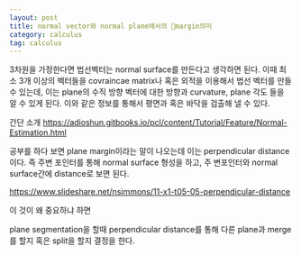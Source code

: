 ```yaml
---
layout: post
title: normal vector와 normal plane에서의 margin의미
category: calculus
tag: calculus
---
```


3차원을 가정한다면 법선벡터는 normal surface를 만든다고 생각하면 된다. 이때 최소 3개 이상의 벡터들을 covraincae matrix나 혹은 외적을 이용해서 법선 벡터를 만들 수 있는데, 이는 plane의 수직 방향 벡터에 대한 방향과 curvature, plane 각도 들을 알 수 있게 된다. 이와 같은 정보를 통해서 평면과 혹은 바닥을 검출해 낼 수 있다.

간단 소개
https://adioshun.gitbooks.io/pcl/content/Tutorial/Feature/Normal-Estimation.html

공부를 하다 보면 plane margin이라는 말이 나오는데 이는 perpendicular distance 이다. 즉 주변 포인터를 통해 normal surface 형성을 하고, 주 변포인터와 normal surface간에 distance로 보면 된다.  

https://www.slideshare.net/nsimmons/11-x1-t05-05-perpendicular-distance


이 것이 왜 중요하냐 하면

plane segmentation을 할때 perpendicular distance를 통해 다른 plane과 merge를 할지 혹은 split을 할지 결정을 한다.
